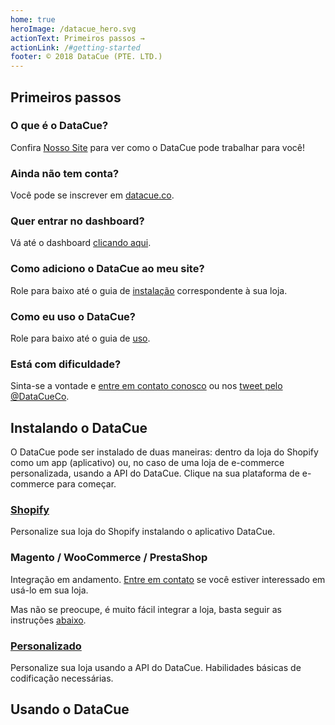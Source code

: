```yaml
---
home: true
heroImage: /datacue_hero.svg
actionText: Primeiros passos →
actionLink: /#getting-started
footer: © 2018 DataCue (PTE. LTD.)
---
```


## Primeiros passos

### O que é o DataCue?
Confira [Nosso Site](https://www.datacue.co/) para ver como o DataCue pode trabalhar para você!

### Ainda não tem conta?
Você pode se inscrever em [datacue.co](https://app.datacue.co/en/sign-up).

### Quer entrar no dashboard?
Vá até o dashboard [clicando aqui](https://app.datacue.co/).

### Como adiciono o DataCue ao meu site?
Role para baixo até o guia de [instalação](#e-commerce-platforms) correspondente à sua loja.

### Como eu uso o DataCue?
Role para baixo até o guia de [uso](#e-commerce-platforms).

### Está com dificuldade?
Sinta-se a vontade e [entre em contato conosco](https://datacue.co/contact) ou nos [tweet pelo @DataCueCo](https://twitter.com/datacueco).


## Instalando o DataCue
O DataCue pode ser instalado de duas maneiras: dentro da loja do Shopify como um app (aplicativo) ou, no caso de uma loja de e-commerce personalizada, usando a API do DataCue. Clique na sua plataforma de e-commerce para começar.

### [Shopify](/shopify/)
Personalize sua loja do Shopify instalando o aplicativo DataCue.

### Magento / WooCommerce / PrestaShop
Integração em andamento. [Entre em contato](mailto:contact@datacue.co?Subject=DataCue%20integration) se você estiver interessado em usá-lo em sua loja.

Mas não se preocupe, é muito fácil integrar a loja, basta seguir as instruções [abaixo](#custom).

### [Personalizado](/custom/)
Personalize sua loja usando a API do DataCue. Habilidades básicas de codificação necessárias.

## Usando o DataCue
<ArticleIndex type="dashboard" />
